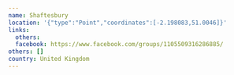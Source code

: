 ```yaml
---
name: Shaftesbury
location: '{"type":"Point","coordinates":[-2.198083,51.0046]}'
links:
  others: 
  facebook: https://www.facebook.com/groups/1105509316286885/
others: []
country: United Kingdom
---
```

